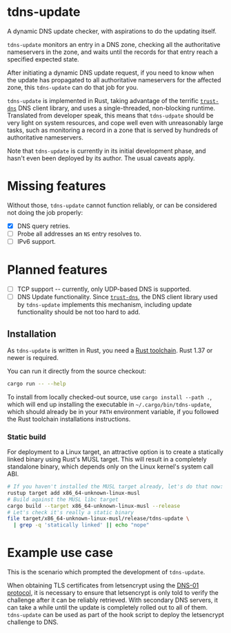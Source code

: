 # tdns-update

A dynamic DNS update checker, with aspirations to do the updating
itself.

`tdns-update` monitors an entry in a DNS zone, checking all the
authoritative nameservers in the zone, and waits until the records for
that entry reach a specified expected state.

After initiating a dynamic DNS update request, if you need to know
when the update has propagated to all authoritative nameservers for
the affected zone, this `tdns-update` can do that job for you.

`tdns-update` is implemented in Rust, taking advantage of the terrific
[`trust-dns`] DNS client library, and uses a single-threaded,
non-blocking runtime. Translated from developer speak, this means that
`tdns-udpate` should be very light on system resources, and cope well
even with unreasonably large tasks, such as monitoring a record in a
zone that is served by hundreds of authoritative nameservers.

Note that `tdns-update` is currently in its initial development phase,
and hasn't even been deployed by its author. The usual caveats apply.

# Missing features

Without those, `tdns-update` cannot function reliably, or can be
considered not doing the job properly:

- [X] DNS query retries.
- [ ] Probe all addresses an `NS` entry resolves to.
- [ ] IPv6 support.

# Planned features

- [ ] TCP support -- currently, only UDP-based DNS is supported.
- [ ] DNS Update functionality. Since [`trust-dns`], the DNS client
      library used by `tdns-update` implements this mechanism,
      including update functionality should be not too hard to add.

## Installation

As `tdns-update` is written in Rust, you need a [Rust toolchain]. Rust
1.37 or newer is required.

You can run it directly from the source checkout:

```sh
cargo run -- --help
```

To install from locally checked-out source, use `cargo install --path
.`, which will end up installing the executable in
`~/.cargo/bin/tdns-update`, which should already be in your `PATH`
environment variable, if you followed the Rust toolchain installations
instructions.

### Static build

For deployment to a Linux target, an attractive option is to create a
statically linked binary using Rust's MUSL target. This will result in
a completely standalone binary, which depends only on the Linux
kernel's system call ABI.

```sh
# If you haven't installed the MUSL target already, let's do that now:
rustup target add x86_64-unknown-linux-musl
# Build against the MUSL libc target
cargo build --target x86_64-unknown-linux-musl --release
# Let's check it's really a static binary
file target/x86_64-unknown-linux-musl/release/tdns-update \
  | grep -q 'statically linked' || echo "nope"
```

# Example use case

This is the scenario which prompted the development of `tdns-update`.

When obtaining TLS certificates from letsencrypt using the [DNS-01
protocol], it is necessary to ensure that letsencrypt is only told to
verify the challenge after it can be reliably retrieved. With
secondary DNS servers, it can take a while until the update is
completely rolled out to all of them. `tdns-update` can be used as
part of the hook script to deploy the letsencrypt challenge to DNS.

[Rust toolchain]: https://www.rust-lang.org/tools/install
[`trust-dns`]: https://github.com/bluejekyll/trust-dns
[DNS-01 protocol]: https://letsencrypt.org/docs/challenge-types/
